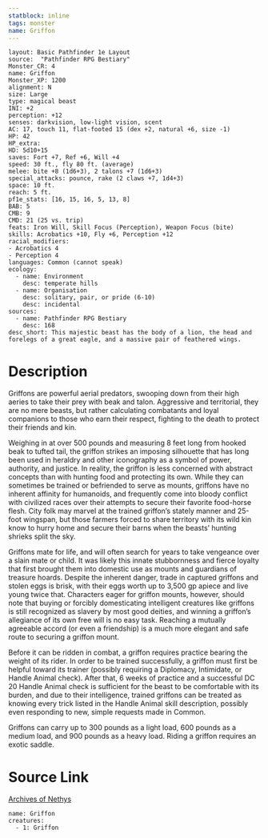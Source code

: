 ```yaml
---
statblock: inline
tags: monster
name: Griffon
---
```

```statblock
layout: Basic Pathfinder 1e Layout
source:  "Pathfinder RPG Bestiary"
Monster_CR: 4
name: Griffon
Monster_XP: 1200
alignment: N
size: Large
type: magical beast
INI: +2
perception: +12
senses: darkvision, low-light vision, scent
AC: 17, touch 11, flat-footed 15 (dex +2, natural +6, size -1)
HP: 42
HP_extra: 
HD: 5d10+15
saves: Fort +7, Ref +6, Will +4
speed: 30 ft., fly 80 ft. (average)
melee: bite +8 (1d6+3), 2 talons +7 (1d6+3)
special_attacks: pounce, rake (2 claws +7, 1d4+3)
space: 10 ft.
reach: 5 ft.
pf1e_stats: [16, 15, 16, 5, 13, 8]
BAB: 5
CMB: 9
CMD: 21 (25 vs. trip)
feats: Iron Will, Skill Focus (Perception), Weapon Focus (bite)
skills: Acrobatics +10, Fly +6, Perception +12
racial_modifiers:
- Acrobatics 4
- Perception 4
languages: Common (cannot speak)
ecology:
  - name: Environment
    desc: temperate hills
  - name: Organisation
    desc: solitary, pair, or pride (6-10)
    desc: incidental
sources:
  - name: Pathfinder RPG Bestiary
    desc: 168
desc_short: This majestic beast has the body of a lion, the head and forelegs of a great eagle, and a massive pair of feathered wings.
```
# Description
Griffons are powerful aerial predators, swooping down from their high aeries to take their prey with beak and talon. Aggressive and territorial, they are no mere beasts, but rather calculating combatants and loyal companions to those who earn their respect, fighting to the death to protect their friends and kin.

Weighing in at over 500 pounds and measuring 8 feet long from hooked beak to tufted tail, the griffon strikes an imposing silhouette that has long been used in heraldry and other iconography as a symbol of power, authority, and justice. In reality, the griffon is less concerned with abstract concepts than with hunting food and protecting its own. While they can sometimes be trained or befriended to serve as mounts, griffons have no inherent affinity for humanoids, and frequently come into bloody conflict with civilized races over their attempts to secure their favorite food-horse flesh. City folk may marvel at the trained griffon’s stately manner and 25-foot wingspan, but those farmers forced to share territory with its wild kin know to hurry home and secure their barns when the beasts’ hunting shrieks split the sky.

Griffons mate for life, and will often search for years to take vengeance over a slain mate or child. It was likely this innate stubbornness and fierce loyalty that first brought them into domestic use as mounts and guardians of treasure hoards. Despite the inherent danger, trade in captured griffons and stolen eggs is brisk, with their eggs worth up to 3,500 gp apiece and live young twice that. Characters eager for griffon mounts, however, should note that buying or forcibly domesticating intelligent creatures like griffons is still recognized as slavery by most good deities, and winning a griffon’s allegiance of its own free will is no easy task. Reaching a mutually agreeable accord (or even a friendship) is a much more elegant and safe route to securing a griffon mount.

Before it can be ridden in combat, a griffon requires practice bearing the weight of its rider. In order to be trained successfully, a griffon must first be helpful toward its trainer (possibly requiring a Diplomacy, Intimidate, or Handle Animal check). After that, 6 weeks of practice and a successful DC 20 Handle Animal check is sufficient for the beast to be comfortable with its burden, and due to their intelligence, trained griffons can be treated as knowing every trick listed in the Handle Animal skill description, possibly even responding to new, simple requests made in Common.

Griffons can carry up to 300 pounds as a light load, 600 pounds as a medium load, and 900 pounds as a heavy load. Riding a griffon requires an exotic saddle.
# Source Link
[Archives of Nethys](https://aonprd.com/MonsterDisplay.aspx?ItemName=Griffon)
```encounter-table
name: Griffon
creatures:
  - 1: Griffon
```

